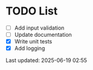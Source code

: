 # TODO List

- [ ] Add input validation
- [ ] Update documentation
- [x] Write unit tests
- [x] Add logging

Last updated: 2025-06-19 02:55
